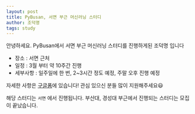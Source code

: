 ```yaml
---
layout: post
title: PyBusan, 서면 부근 머신러닝 스터디
author: 조덕명
tags: study
---
```


안녕하세요. PyBusan에서 서면 부근 머신러닝 스터디를 진행하게된 조덕명 입니다

- 장소 : 서면 근처
- 일정 : 3월 부터 약 10주간 진행
- 세부사항 : 일주일에 한 번, 2~3시간 정도 예정, 주말 오후 진행 예정

자세한 사항은 [구글폼](https://docs.google.com/forms/d/e/1FAIpQLScBxVlH1pzOh4141uJy65hljvvv3fR8MIn-O-cC8LOjgZJTYg/viewform)에 있습니다!
관심 있으신 분들 많이 지원해주세요😃

해당 스터디는 `서면` 에서 진행됩니다. 부산대, 경성대 부근에서 진행되는 스터디는 모집이 끝났습니다.
